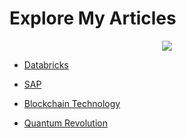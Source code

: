 #  **Explore My Articles**

<p align="center">
  <img src="https://i0.wp.com/linkedinheaders.com/wp-content/uploads/2018/02/journal-keyboard-header.jpg?fit=1584%2C396&ssl=1" />
</p>

- [Databricks](https://www.linkedin.com/posts/pratham-patil-3248a1238_databricks-dataengineering-bigdata-activity-7219010223510851584-Czop?utm_source=share&utm_medium=member_desktop)

- [SAP](https://www.linkedin.com/posts/prathamramakantpatil_sap-abap-erp-activity-7219385091968401410-hGuv?utm_source=share&utm_medium=member_desktop)

- [Blockchain Technology](https://www.linkedin.com/posts/prathamramakantpatil_blockchaintechnology-decentralization-digitaltransformation-activity-7220479407872745472-qHff?utm_source=share&utm_medium=member_desktop)

- [Quantum Revolution](https://www.linkedin.com/pulse/unveiling-quantum-revolution-beginners-guide-computing-pratham-patil-e1jcf)
